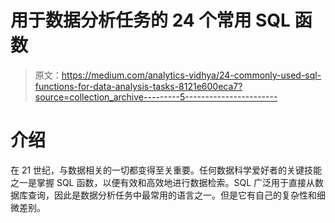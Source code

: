 # 用于数据分析任务的 24 个常用 SQL 函数

> 原文：<https://medium.com/analytics-vidhya/24-commonly-used-sql-functions-for-data-analysis-tasks-8121e600eca7?source=collection_archive---------5----------------------->

# 介绍

在 21 世纪，与数据相关的一切都变得至关重要。任何数据科学爱好者的关键技能之一是掌握 SQL 函数，以便有效和高效地进行数据检索。SQL 广泛用于直接从数据库查询，因此是数据分析任务中最常用的语言之一。但是它有自己的复杂性和细微差别。